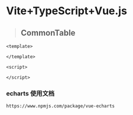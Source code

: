 # Vite+TypeScript+Vue.js
> ## CommonTable
```vue
<template>
 
</template>

<script>

</script>
```
### echarts 使用文档
```
https://www.npmjs.com/package/vue-echarts
```